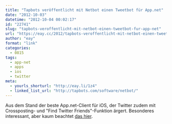 ```yaml
---
title: "Tapbots veröffentlicht mit Netbot einen Tweetbot für App.net"
date: "2012-10-03"
datetime: "2012-10-04 00:02:17"
id: "22741"
slug: "tapbots-veroffentlicht-mit-netbot-einen-tweetbot-fur-app-net"
url: "https://eay.cc/2012/tapbots-veroffentlicht-mit-netbot-einen-tweetbot-fur-app-net/"
author: "eay"
format: "link"
categories:
  - 0815
tags:
  - app-net
  - apps
  - ios
  - twitter
meta:
  - yourls_shorturl: "http://eay.li/1z4"
  - linked_list_url: "http://tapbots.com/software/netbot/"
---
```


Aus dem Stand der beste App.net-Client für iOS, der Twitter zudem mit Crossposting- und "Find Twitter Friends"-Funktion ärgert. Besonderes interessant, aber kaum beachtet [das hier](https://alpha.app.net/eay/post/637389).

